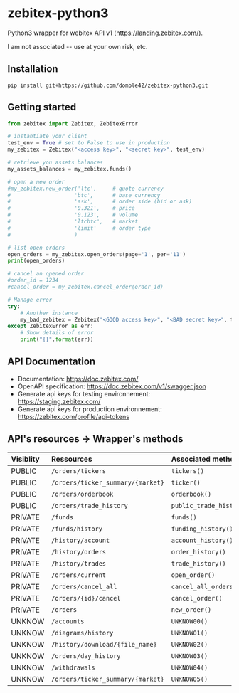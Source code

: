 # zebitex-python3
Python3 wrapper for webitex API v1 (https://landing.zebitex.com/).

I am not associated -- use at your own risk, etc.

Installation
-------------

`pip install git+https://github.com/domble42/zebitex-python3.git`

Getting started
-------------
``` Python
from zebitex import Zebitex, ZebitexError

# instantiate your client
test_env = True # set to False to use in production
my_zebitex = Zebitex("<access key>", "<secret key>", test_env)

# retrieve you assets balances
my_assets_balances = my_zebitex.funds()

# open a new order
#my_zebitex.new_order('ltc',     # quote currency
#                    'btc',      # base currency
#                    'ask',      # order side (bid or ask)
#                    '0.321',    # price
#                    '0.123',    # volume
#                    'ltcbtc',   # market
#                    'limit'     # order type
#                    )

# list open orders
open_orders = my_zebitex.open_orders(page='1', per='11')
print(open_orders)

# cancel an opened order
#order_id = 1234
#cancel_order = my_zebitex.cancel_order(order_id)

# Manage error
try:
    # Another instance
    my_bad_zebitex = Zebitex("<GOOD access key>", "<BAD secret key>", test_env)
except ZebitexError as err:
    # Show details of error
    print("{}".format(err))
```

API Documentation
-------------

- Documentation: https://doc.zebitex.com/
- OpenAPI specification: https://doc.zebitex.com/v1/swagger.json
- Generate api keys for testing environnement: https://staging.zebitex.com/
- Generate api keys for production environnement: https://zebitex.com/profile/api-tokens

API's resources -> Wrapper's methods
------------------------------------

|**Visiblity** |**Ressources**                     |**Associated method**       |**Developed**|**Documented**|**Tested**|
|:-------------|:----------------------------------|:-------------------------|:-:|:-:|:-:|
PUBLIC         | `/orders/tickers`                 | `tickers()`              | ✔ | ✘ | ✘ |
PUBLIC         | `/orders/ticker_summary/{market}` | `ticker()`               | ✔ | ✘ | ✘ |
PUBLIC         | `/orders/orderbook`               | `orderbook()`            | ✔ | ✘ | ✘ |
PUBLIC         | `/orders/trade_history`           | `public_trade_history()` | ✔ | ✘ | ✘ |
PRIVATE        | `/funds`                          | `funds()`                | ✔ | ✘ | ✘ |
PRIVATE        | `/funds/history`                  | `funding_history()`      | ✘ | ✘ | ✘ |
PRIVATE        | `/history/account`                | `account_history()`      | ✘ | ✘ | ✘ |
PRIVATE        | `/history/orders`                 | `order_history()`        | ✘ | ✘ | ✘ |
PRIVATE        | `/history/trades`                 | `trade_history()`        | ✔ | ✘ | ✘ |
PRIVATE        | `/orders/current`                 | `open_order()`           | ✔ | ✘ | ✘ |
PRIVATE        | `/orders/cancel_all`              | `cancel_all_orders()`    | ✔ | ✘ | ✘ |
PRIVATE        | `/orders/{id}/cancel`             | `cancel_order()`         | ✘ | ✘ | ✘ |
PRIVATE        | `/orders`                         | `new_order()`            | ✔ | ✘ | ✘ |
UNKNOW         | `/accounts`                       | `UNKNOW00()`             | ✘ | ✘ | ✘ |
UNKNOW         | `/diagrams/history`               | `UNKNOW01()`             | ✘ | ✘ | ✘ |
UNKNOW         | `/history/download/{file_name}`   | `UNKNOW02()`             | ✘ | ✘ | ✘ |
UNKNOW         | `/orders/day_history`             | `UNKNOW03()`             | ✘ | ✘ | ✘ |
UNKNOW         | `/withdrawals`                    | `UNKNOW04()`             | ✘ | ✘ | ✘ |
UNKNOW         | `/orders/ticker_summary/{market}` | `UNKNOW05()`             | ✘ | ✘ | ✘ |
